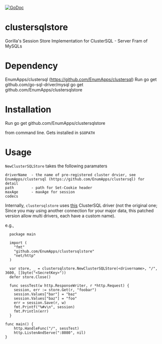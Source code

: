 [![GoDoc](https://godoc.org/github.com/EnumApps/clustersqlstore?status.svg)](http://godoc.org/github.com/EnumApps/clustersqlstore)

clustersqlstore
==========

Gorilla's Session Store Implementation for ClusterSQL - Server Fram of MySQLs

Dependency
===========

EnumApps/clustersql (https://github.com/EnumApps/clustersql) 
Run
    go get github.com/go-sql-driver/mysql
    go get github.com/EnumApps/clustersqlstore


Installation
===========

Run 
    go get github.com/EnumApps/clustersqlstore

from command line. Gets installed in `$GOPATH`

Usage
=====


`NewClusterSQLStore` takes the following paramaters

    driverName  - the name of pre-registered cluster drvier, see EnumApps/clustersql (https://github.com/EnumApps/clustersql) for detail
    path        - path for Set-Cookie header
    maxAge      - maxAge for session
    codecs

Internally, `clustersqlstore` uses [this](https://github.com/EnumApps/clustersql) ClusterSQL driver (not the original one; Since you may using another connection for your major data, this patched version allow multi drivers, each have a custom name).

e.g.,
      

      package main
  
      import (
  	    "fmt"
  	    "github.com/EnumApps/clustersqlstore"
  	    "net/http"
      )
  
      var store, _ = clustersqlstore.NewClusterSQLStore(<drivername>, "/", 3600, []byte("<SecretKey>"))
      defer store.Close()
  
      func sessTest(w http.ResponseWriter, r *http.Request) {
  	    session, err := store.Get(r, "foobar")
  	    session.Values["bar"] = "baz"
  	    session.Values["baz"] = "foo"
  	    err = session.Save(r, w)
  	    fmt.Printf("%#v\n", session)
  	    fmt.Println(err)
      }

    func main() {
    	http.HandleFunc("/", sessTest)
    	http.ListenAndServe(":8080", nil)
    }
